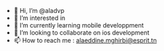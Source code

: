 - 👋 Hi, I’m @aladvp
- 👀 I’m interested in 
- 🌱 I’m currently learning mobile developpment
- 💞️ I’m looking to collaborate on ios development 
- 📫 How to reach me : alaeddine.mghirbi@esprit.tn

<!---
aladvp/aladvp is a ✨ special ✨ repository because its `README.md` (this file) appears on your GitHub profile.
You can click the Preview link to take a look at your changes.
--->
